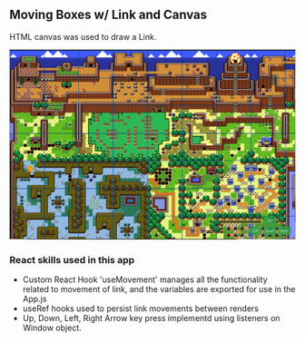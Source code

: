 ## Moving Boxes w/ Link and Canvas

HTML canvas was used to draw a Link. 

![Alt Text](https://github.com/venky4c/moving-link/blob/master/src/MovingLink.gif)

### React skills used in this app

- Custom React Hook 'useMovement' manages all the functionality related to movement of link, and the variables are exported for use in the App.js
- useRef hooks used to persist link movements between renders
- Up, Down, Left, Right Arrow key press implementd using listeners on Window object.
 
 
